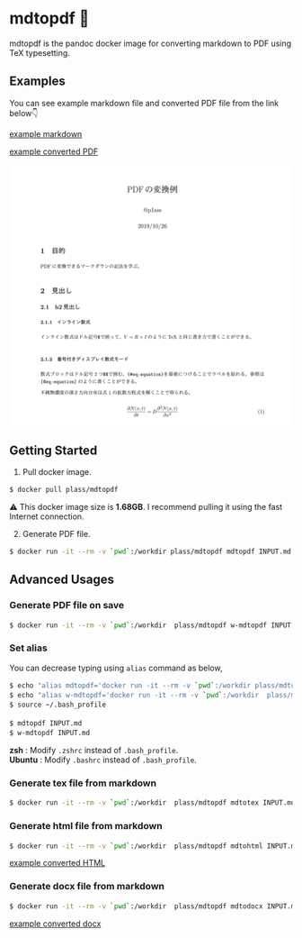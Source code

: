 # mdtopdf 🐳

mdtopdf is the pandoc docker image for converting markdown to PDF using TeX typesetting.

## Examples

You can see example markdown file and converted PDF file from the link below👇

[example markdown](examples/example.md)

[example converted PDF](examples/example.pdf)

![Top Image](top_image.png)

## Getting Started

1. Pull docker image.
```bash
$ docker pull plass/mdtopdf
```

⚠️ This docker image size is **1.68GB**. I recommend pulling it using the fast Internet connection.

2. Generate PDF file.
```bash
$ docker run -it --rm -v `pwd`:/workdir plass/mdtopdf mdtopdf INPUT.md
```

## Advanced Usages

### Generate PDF file on save

```bash
$ docker run -it --rm -v `pwd`:/workdir  plass/mdtopdf w-mdtopdf INPUT.md
```

### Set alias

You can decrease typing using `alias` command as below,

```bash
$ echo "alias mdtopdf='docker run -it --rm -v `pwd`:/workdir plass/mdtopdf mdtopdf'" >> ~/.bash_profile
$ echo "alias w-mdtopdf='docker run -it --rm -v `pwd`:/workdir  plass/mdtopdf  w-mdtopdf'" >> ~/.bash_profile
$ source ~/.bash_profile
 
$ mdtopdf INPUT.md
$ w-mdtopdf INPUT.md
```

**zsh** : Modify `.zshrc` instead of `.bash_profile`.  
**Ubuntu** : Modify `.bashrc` instead of `.bash_profile`.

### Generate tex file from markdown

```bash
$ docker run -it --rm -v `pwd`:/workdir  plass/mdtopdf mdtotex INPUT.md
```

### Generate html file from markdown

```bash
$ docker run -it --rm -v `pwd`:/workdir  plass/mdtopdf mdtohtml INPUT.md
```

[example converted HTML](examples/example.html)

### Generate docx file from markdown

```bash
$ docker run -it --rm -v `pwd`:/workdir  plass/mdtopdf mdtodocx INPUT.md
```

[example converted docx](examples/example.docx)
